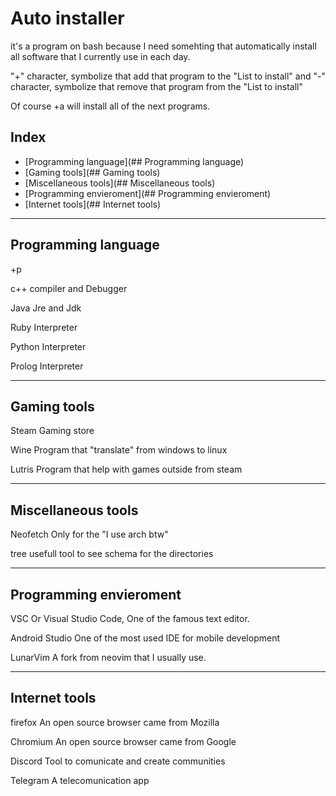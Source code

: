 # Auto installer

it's a program on bash because I need somehting that automatically install 
all software that I currently use in each day.

"+" character, symbolize that add that program to the "List to install" and 
"-" character, symbolize that remove that program from the "List to install" 

Of course +a will install all of the next programs.

## Index

- [Programming language](## Programming language)
- [Gaming tools](## Gaming tools)
- [Miscellaneous tools](## Miscellaneous tools)
- [Programming envieroment](## Programming envieroment)
- [Internet tools](## Internet tools)

---

## Programming language

+p

c++			compiler and Debugger

Java		Jre and Jdk

Ruby		Interpreter

Python		Interpreter

Prolog		Interpreter

---

## Gaming tools

Steam		Gaming store

Wine		Program that "translate" from windows to linux

Lutris		Program that help with games outside from steam

---

## Miscellaneous tools

Neofetch	Only for the "I use arch btw"

tree		usefull tool to see schema for the directories

---

## Programming envieroment

VSC				Or Visual Studio Code, One of the famous text editor.

Android Studio	One of the most used IDE for mobile development

LunarVim		A fork from neovim that I usually use.

---

## Internet tools

firefox		An open source browser came from Mozilla

Chromium	An open source browser came from Google

Discord		Tool to comunicate and create communities

Telegram	A telecomunication app

